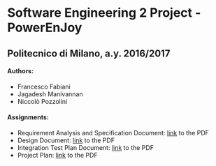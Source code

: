 # Software Engineering 2 Project - PowerEnJoy
## Politecnico di Milano, a.y. 2016/2017

#### Authors:
 - Francesco Fabiani
 - Jagadesh Manivannan
 - Niccolò Pozzolini

#### Assignments:
 - Requirement Analysis and Specification Document: [link](./rasd/rasd.pdf) to the PDF
 - Design Document: [link](./dd/dd.pdf) to the PDF
 - Integration Test Plan Document: [link](./itpd/itpd.pdf) to the PDF
 - Project Plan: [link](./pp/pp.pdf) to the PDF
